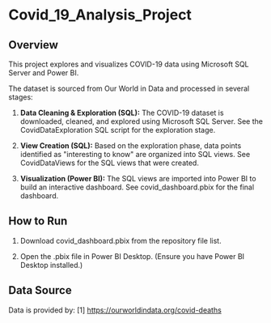 # Covid_19_Analysis_Project
## Overview

This project explores and visualizes COVID-19 data using Microsoft SQL Server and Power BI.

The dataset is sourced from Our World in Data and processed in several stages:

1. **Data Cleaning & Exploration (SQL):**
The COVID-19 dataset is downloaded, cleaned, and explored using Microsoft SQL Server.
See the CovidDataExploration SQL script for the exploration stage.

2. **View Creation (SQL):**
Based on the exploration phase, data points identified as "interesting to know" are organized into SQL views.
See CovidDataViews for the SQL views that were created.

3. **Visualization (Power BI):**
The SQL views are imported into Power BI to build an interactive dashboard.
See covid_dashboard.pbix for the final dashboard.

## How to Run

1. Download covid_dashboard.pbix from the repository file list.

2. Open the .pbix file in Power BI Desktop.
(Ensure you have Power BI Desktop installed.)

## Data Source

Data is provided by:
[1] https://ourworldindata.org/covid-deaths
